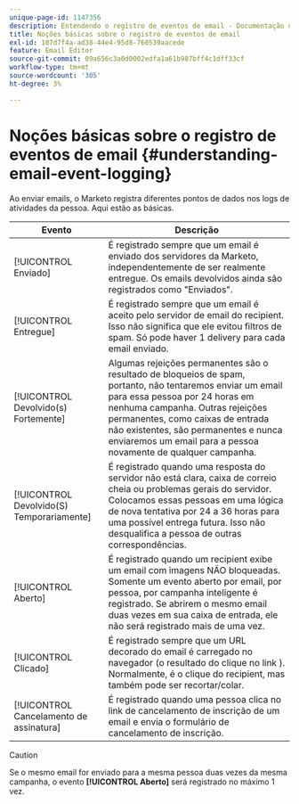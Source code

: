 ```yaml
---
unique-page-id: 1147356
description: Entendendo o registro de eventos de email - Documentação do Marketo - Documentação do produto
title: Noções básicas sobre o registro de eventos de email
exl-id: 107d7f4a-ad38-44e4-95d8-760539aacede
feature: Email Editor
source-git-commit: 09a656c3a0d0002edfa1a61b987bff4c1dff33cf
workflow-type: tm+mt
source-wordcount: '305'
ht-degree: 3%

---
```


# Noções básicas sobre o registro de eventos de email {#understanding-email-event-logging}

Ao enviar emails, o Marketo registra diferentes pontos de dados nos logs de atividades da pessoa. Aqui estão as básicas.

| Evento | Descrição |
|---|---|
| [!UICONTROL Enviado] | É registrado sempre que um email é enviado dos servidores da Marketo, independentemente de ser realmente entregue. Os emails devolvidos ainda são registrados como &quot;Enviados&quot;. |
| [!UICONTROL Entregue] | É registrado sempre que um email é aceito pelo servidor de email do recipient. Isso não significa que ele evitou filtros de spam. Só pode haver 1 delivery para cada email enviado. |
| [!UICONTROL Devolvido(s) Fortemente] | Algumas rejeições permanentes são o resultado de bloqueios de spam, portanto, não tentaremos enviar um email para essa pessoa por 24 horas em nenhuma campanha. Outras rejeições permanentes, como caixas de entrada não existentes, são permanentes e nunca enviaremos um email para a pessoa novamente de qualquer campanha. |
| [!UICONTROL Devolvido(S) Temporariamente] | É registrado quando uma resposta do servidor não está clara, caixa de correio cheia ou problemas gerais do servidor. Colocamos essas pessoas em uma lógica de nova tentativa por 24 a 36 horas para uma possível entrega futura. Isso não desqualifica a pessoa de outras correspondências. |
| [!UICONTROL Aberto] | É registrado quando um recipient exibe um email com imagens NÃO bloqueadas. Somente um evento aberto por email, por pessoa, por campanha inteligente é registrado. Se abrirem o mesmo email duas vezes em sua caixa de entrada, ele não será registrado mais de uma vez. |
| [!UICONTROL Clicado] | É registrado sempre que um URL decorado do email é carregado no navegador (o resultado do clique no link ). Normalmente, é o clique do recipient, mas também pode ser recortar/colar. |
| [!UICONTROL Cancelamento de assinatura] | É registrado quando uma pessoa clica no link de cancelamento de inscrição de um email e envia o formulário de cancelamento de inscrição. |

>[!CAUTION]
>
>Se o mesmo email for enviado para a mesma pessoa duas vezes da mesma campanha, o evento **[!UICONTROL Aberto]** será registrado no máximo 1 vez.
